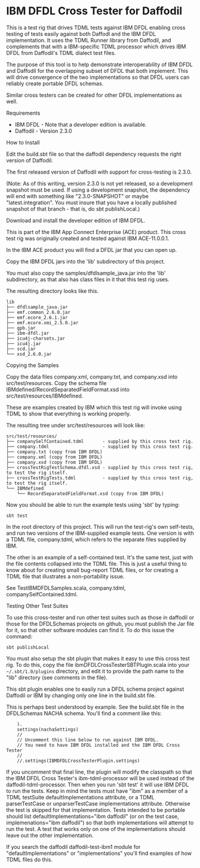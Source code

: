 # IBM DFDL Cross Tester for Daffodil

This is a test rig that drives TDML tests against IBM DFDL enabling
cross testing of tests easily against both Daffodl and the IBM DFDL implementation.
It uses the TDML Runner library from Daffodil, and complements that with a IBM-specific
TDML processor which drives IBM DFDL from Daffodil's TDML dialect test files. 

The purpose of this tool is to help demonstrate interoperability of IBM DFDL and
Daffodil for the overlapping subset of DFDL that both implement. This will drive
convergence of the two implementations so that DFDL users can reliably create 
portable DFDL schemas. 

Similar cross testers can be created for other DFDL implementations as well. 

Requirements

* IBM DFDL - Note that a developer edition is available. 
* Daffodil - Version 2.3.0 

How to Install

Edit the build.sbt file so that the daffodil dependency requests the
right version of Daffodil.

The first released version of Daffodil with support for cross-testing
is 2.3.0.

(Note: As of this writing, version 2.3.0 is not yet released, so a
development snapshot must be used. If using a development snapshot,
the dependency will end with something like "2.3.0-SNAPSHOT" or maybe
"latest.integration". You must insure that you have a locally
published snapshot of that branch - that is, do sbt publishLocal.)

Download and install the developer edition of IBM DFDL.

This is part of the IBM App Connect Enterprise (ACE) product.
This cross test rig was originally created and tested against IBM ACE-11.0.0.1.

In the IBM ACE product you will find a DFDL jar that you can open up.

Copy the IBM DFDL jars into the 'lib' subdirectory of this project.

You must also copy the samples/dfdlsample_java.jar into the 'lib' subdirectory, as that also has class files in it that this test rig uses.  

The resulting directory looks like this.

```
lib
├── dfdlsample_java.jar
├── emf.common_2.6.0.jar
├── emf.ecore_2.6.1.jar
├── emf.ecore.xmi_2.5.0.jar
├── gpb.jar
├── ibm-dfdl.jar
├── icu4j-charsets.jar
├── icu4j.jar
├── scd.jar
└── xsd_2.6.0.jar
```

Copying the Samples

Copy the data files company.xml, company.txt, and company.xsd into src/test/resources.
Copy the schema file IBMdefined/RecordSeparatedFieldFormat.xsd into src/test/resources/IBMdefined.

These are examples created by IBM which this test rig will invoke using TDML to show that
everything is working properly.

The resulting tree under src/test/resources will look like:

```
src/test/resources/
├── companySelfContained.tdml       - supplied by this cross test rig.
├── company.tdml                    - supplied by this cross test rig.
├── company.txt (copy from IBM DFDL)
├── company.xml (copy from IBM DFDL)
├── company.xsd (copy from IBM DFDL)
├── crossTestRigTestSchema.dfdl.xsd - supplied by this cross test rig, to test the rig itself.
├── crossTestRigTests.tdml          - supplied by this cross test rig, to test the rig itself.
└── IBMdefined
    └── RecordSeparatedFieldFormat.xsd (copy from IBM DFDL)
```

Now you should be able to run the example tests using 'sbt' by typing:

  `sbt test`

In the root directory of this project. This will run the test-rig's own self-tests, and 
run two versions of the IBM-supplied example tests. One version is with a TDML file, company.tdml,
which refers to the separate files supplied by IBM. 

The other is an example of a self-contained
test. It's the same test, just with the file contents collapsed into the TDML file. This is 
just a useful thing to know about for creating small bug-report TDML files, or for creating
a TDML file that illustrates a non-portability issue.

See TestIBMDFDLSamples.scala, company.tdml, companySelfContained.tdml.

Testing Other Test Suites

To use this cross-tester and run other test suites such as those in daffodil
or those for the DFDLSchemas projects on github, you must publish the Jar file for it, so 
that other software modules can find it. To do this issue the command:

  `sbt publishLocal`
     
You must also setup the 
sbt plugin that makes it easy to use this cross test rig. To do this, copy the file
ibmDFDLCrossTesterSBTPlugin.scala into your `~/.sbt/1.0/plugins` directory, and edit it
to provide the path name to the "lib" directory (see comments in the file). 

This sbt plugin enables one to easily run a DFDL schema project against Daffodil
or IBM by changing only one line in the build.sbt file.

This is perhaps best understood by example. See the build.sbt file in the DFDLSchemas
NACHA schema. You'll find a comment like this:

```
    ).
    settings(nachaSettings)
    //
    // Uncomment this line below to run against IBM DFDL.
    // You need to have IBM DFDL installed and the IBM DFDL Cross Tester
    // 
    //.settings(IBMDFDLCrossTesterPlugin.settings)
```

If you uncomment that final line, the plugin will modify the classpath so that
the IBM DFDL Cross Tester's ibm-tdml-processor will be used instead of the daffodil-tdml-processor. Then when you run 'sbt test' it will use IBM DFDL to run the tests.
Keep in mind the tests must have "ibm" as a member of a TDML testSuite defaultImplementations attribute, or a TDML parserTestCase or unparserTestCase implementations attribute. Otherwise the test is skipped for that implementation. Tests intended to be portable should list defaultImplementations="ibm daffodil" (or on the test case, implemenations="ibm daffodil") so that both implementations will attempt to run the test. A test that works only on one of the implementations should leave out the other implementation. 

If you search the daffodil daffodil-test-ibm1 module for "defaultImplementations" or "implementations" you'll find examples of how TDML files do this.






